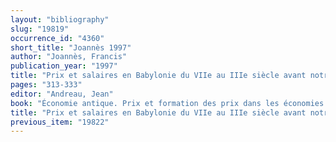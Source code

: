 ```yaml
---
layout: "bibliography"
slug: "19819"
occurrence_id: "4360"
short_title: "Joannès 1997"
author: "Joannès, Francis"
publication_year: "1997"
title: "Prix et salaires en Babylonie du VIIe au IIIe siècle avant notre ère"
pages: "313-333"
editor: "Andreau, Jean"
book: "Économie antique. Prix et formation des prix dans les économies antiques, Entretiens d´Archéologie et d´Histoire 3 ( Saint-Bertrand-de-Comminges)"
title: "Prix et salaires en Babylonie du VIIe au IIIe siècle avant notre ère"
previous_item: "19822"
---
```

